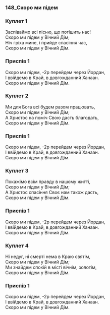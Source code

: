 ### 148_Скоро ми підем
### Куплет 1
Заспіваймо всі пісню, що потішить нас! <br/>Скоро ми підем у Вічний Дім;<br/>Ніч гріха мине, і прийде спасіння час, <br/>Скоро ми підем у Вічний Дім.
### Приспів 1
Скоро ми підем, -2р перейдем через Йордан,<br/>І ввійдемо в Край, в довгожданний Ханаан.<br/>Скоро ми підем у Вічний Дім.
### Куплет 2
Ми для Бога всі будем разом працювать, <br/>Скоро ми підем у Вічний Дім;<br/>А Христос на поміч Свою дасть благодать, <br/>Скоро ми підем у Вічний Дім.
### Приспів 1
Скоро ми підем, -2р перейдем через Йордан,<br/>І ввійдемо в Край, в довгожданний Ханаан.<br/>Скоро ми підем у Вічний Дім.
### Куплет 3
Покажімо всім правду в нашому житті, <br/>Скоро ми підем у Вічний Дім;<br/>А Христос спасіння Своє нам також дасть, <br/>Скоро ми підем у Вічний Дім.
### Приспів 1
Скоро ми підем, -2р перейдем через Йордан,<br/>І ввійдемо в Край, в довгожданний Ханаан.<br/>Скоро ми підем у Вічний Дім.
### Куплет 4
Ні недуг, ні смерті нема в Краю святім, <br/>Скоро ми підем у Вічний Дім;<br/>Ми знайдем спокій в місті вічнім, золотім, <br/>Скоро ми підем у Вічний Дім.
### Приспів 1
Скоро ми підем, -2р перейдем через Йордан,<br/>І ввійдемо в Край, в довгожданний Ханаан.<br/>Скоро ми підем у Вічний Дім.
